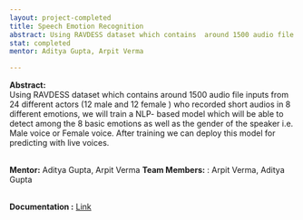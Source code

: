 ```yaml
---
layout: project-completed
title: Speech Emotion Recognition
abstract: Using RAVDESS dataset which contains  around 1500 audio file inputs from 24 different actors (12 male and 12 female ) who recorded short audios in 8 different emotions, we will train a NLP- based model which will be able to detect among the 8 basic emotions as well as the gender of the speaker i.e. Male voice or Female voice.  After training we can deploy this model for predicting with live voices.
stat: completed
mentor: Aditya Gupta, Arpit Verma

---
```


**Abstract:**<br>
Using RAVDESS dataset which contains  around 1500 audio file inputs from 24 different actors (12 male and 12 female ) who recorded short audios in 8 different emotions, we will train a NLP- based model which will be able to detect among the 8 basic emotions as well as the gender of the speaker i.e. Male voice or Female voice.  After training we can deploy this model for predicting with live voices.<br><br>

**Mentor:** Aditya Gupta, Arpit Verma
**Team Members:** : Arpit Verma, Aditya Gupta<br>
<br>

**Documentation :** <a href="https://drive.google.com/file/d/1ZCdvIAxpSDWxYIj4Nytal9SstZU5m3az/view?usp=sharing" target="_blank">Link</a><br>
